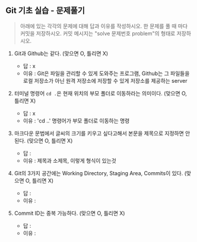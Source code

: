 ## Git 기초 실습 - 문제풀기

> 아래에 있는 각각의 문제에 대해 답과 이유를 작성하시오.
> 한 문제를 풀 때 마다 커밋을 저장하시오. 커밋 메시지는 "solve 문제번호 problem"의 형태로 저장하시오.

1. Git과 Github는 같다. (맞으면 O, 틀리면 X)

   - 답 : x
   - 이유 : Git은 파일을 관리할 수 있게 도와주는 프로그램, Github는 그 파일들을 로컬 저장소가 아닌 원격 저장소에 저장할 수 있게 저장소를 제공하는 server

2. 터미널 명령어 `cd .`은 현재 위치의 부모 폴더로 이동하라는 의미이다. (맞으면 O, 틀리면 X)

   - 답 : x
   - 이유 : 'cd ..' 명령어가 부모 폴더로 이동하는 명령

3. 마크다운 문법에서 글씨의 크기를 키우고 싶다고해서 본문을 제목으로 지정하면 안된다. (맞으면 O, 틀리면 X)

   - 답 :
   - 이유 : 제목과 소제목, 이렇게 형식이 있는것

4. Git의 3가지 공간에는 Working Directory, Staging Area, Commits이 있다. (맞으면 O, 틀리면 X)

   - 답 :
   - 이유 :

5. Commit ID는 중복 가능하다. (맞으면 O, 틀리면 X)
   - 답 :
   - 이유 :
